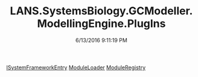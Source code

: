 ﻿---
title: LANS.SystemsBiology.GCModeller.ModellingEngine.PlugIns
date: 6/13/2016 9:11:19 PM
---

[ISystemFrameworkEntry](T-LANS.SystemsBiology.GCModeller.ModellingEngine.PlugIns.ISystemFrameworkEntry.html)
[ModuleLoader](T-LANS.SystemsBiology.GCModeller.ModellingEngine.PlugIns.ModuleLoader.html)
[ModuleRegistry](T-LANS.SystemsBiology.GCModeller.ModellingEngine.PlugIns.ModuleRegistry.html)
